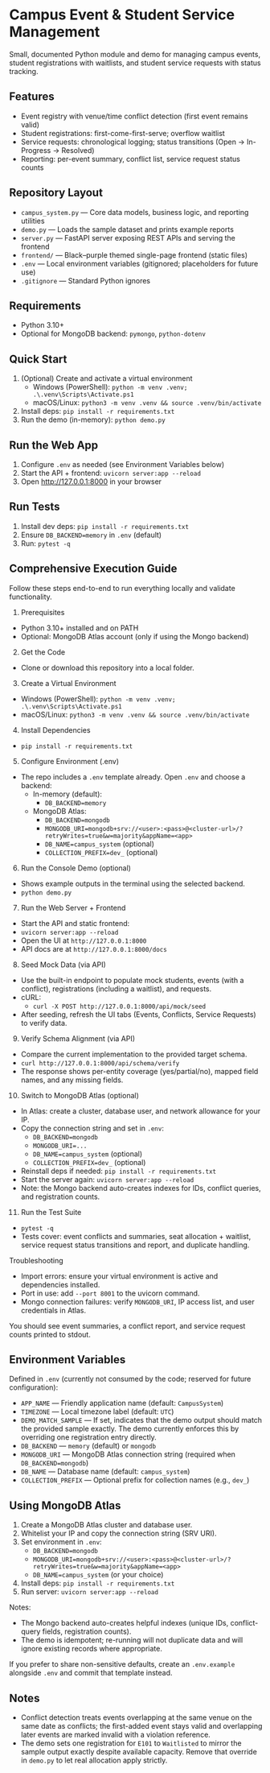 # Campus Event & Student Service Management

Small, documented Python module and demo for managing campus events, student registrations with waitlists, and student service requests with status tracking.

## Features

- Event registry with venue/time conflict detection (first event remains valid)
- Student registrations: first-come-first-serve; overflow waitlist
- Service requests: chronological logging; status transitions (Open → In-Progress → Resolved)
- Reporting: per-event summary, conflict list, service request status counts

## Repository Layout

- `campus_system.py` — Core data models, business logic, and reporting utilities
- `demo.py` — Loads the sample dataset and prints example reports
- `server.py` — FastAPI server exposing REST APIs and serving the frontend
- `frontend/` — Black–purple themed single-page frontend (static files)
- `.env` — Local environment variables (gitignored; placeholders for future use)
- `.gitignore` — Standard Python ignores

## Requirements

- Python 3.10+
- Optional for MongoDB backend: `pymongo`, `python-dotenv`

## Quick Start

1. (Optional) Create and activate a virtual environment
   - Windows (PowerShell): `python -m venv .venv; .\.venv\Scripts\Activate.ps1`
   - macOS/Linux: `python3 -m venv .venv && source .venv/bin/activate`
2. Install deps: `pip install -r requirements.txt`
3. Run the demo (in-memory): `python demo.py`

## Run the Web App

1. Configure `.env` as needed (see Environment Variables below)
2. Start the API + frontend: `uvicorn server:app --reload`
3. Open http://127.0.0.1:8000 in your browser

## Run Tests

1. Install dev deps: `pip install -r requirements.txt`
2. Ensure `DB_BACKEND=memory` in `.env` (default)
3. Run: `pytest -q`

## Comprehensive Execution Guide

Follow these steps end-to-end to run everything locally and validate functionality.

1) Prerequisites
- Python 3.10+ installed and on PATH
- Optional: MongoDB Atlas account (only if using the Mongo backend)

2) Get the Code
- Clone or download this repository into a local folder.

3) Create a Virtual Environment
- Windows (PowerShell): `python -m venv .venv; .\.venv\Scripts\Activate.ps1`
- macOS/Linux: `python3 -m venv .venv && source .venv/bin/activate`

4) Install Dependencies
- `pip install -r requirements.txt`

5) Configure Environment (.env)
- The repo includes a `.env` template already. Open `.env` and choose a backend:
  - In-memory (default):
    - `DB_BACKEND=memory`
  - MongoDB Atlas:
    - `DB_BACKEND=mongodb`
    - `MONGODB_URI=mongodb+srv://<user>:<pass>@<cluster-url>/?retryWrites=true&w=majority&appName=<app>`
    - `DB_NAME=campus_system` (optional)
    - `COLLECTION_PREFIX=dev_` (optional)

6) Run the Console Demo (optional)
- Shows example outputs in the terminal using the selected backend.
- `python demo.py`

7) Run the Web Server + Frontend
- Start the API and static frontend:
- `uvicorn server:app --reload`
- Open the UI at `http://127.0.0.1:8000`
- API docs are at `http://127.0.0.1:8000/docs`

8) Seed Mock Data (via API)
- Use the built-in endpoint to populate mock students, events (with a conflict), registrations (including a waitlist), and requests.
- cURL:
  - `curl -X POST http://127.0.0.1:8000/api/mock/seed`
- After seeding, refresh the UI tabs (Events, Conflicts, Service Requests) to verify data.

9) Verify Schema Alignment (via API)
- Compare the current implementation to the provided target schema.
- `curl http://127.0.0.1:8000/api/schema/verify`
- The response shows per-entity coverage (yes/partial/no), mapped field names, and any missing fields.

10) Switch to MongoDB Atlas (optional)
- In Atlas: create a cluster, database user, and network allowance for your IP.
- Copy the connection string and set in `.env`:
  - `DB_BACKEND=mongodb`
  - `MONGODB_URI=...`
  - `DB_NAME=campus_system` (optional)
  - `COLLECTION_PREFIX=dev_` (optional)
- Reinstall deps if needed: `pip install -r requirements.txt`
- Start the server again: `uvicorn server:app --reload`
- Note: the Mongo backend auto-creates indexes for IDs, conflict queries, and registration counts.

11) Run the Test Suite
- `pytest -q`
- Tests cover: event conflicts and summaries, seat allocation + waitlist, service request status transitions and report, and duplicate handling.

Troubleshooting
- Import errors: ensure your virtual environment is active and dependencies installed.
- Port in use: add `--port 8001` to the uvicorn command.
- Mongo connection failures: verify `MONGODB_URI`, IP access list, and user credentials in Atlas.

You should see event summaries, a conflict report, and service request counts printed to stdout.

## Environment Variables

Defined in `.env` (currently not consumed by the code; reserved for future configuration):

- `APP_NAME` — Friendly application name (default: `CampusSystem`)
- `TIMEZONE` — Local timezone label (default: `UTC`)
- `DEMO_MATCH_SAMPLE` — If set, indicates that the demo output should match the provided sample exactly. The demo currently enforces this by overriding one registration entry directly.
- `DB_BACKEND` — `memory` (default) or `mongodb`
- `MONGODB_URI` — MongoDB Atlas connection string (required when `DB_BACKEND=mongodb`)
- `DB_NAME` — Database name (default: `campus_system`)
- `COLLECTION_PREFIX` — Optional prefix for collection names (e.g., `dev_`)

## Using MongoDB Atlas

1. Create a MongoDB Atlas cluster and database user.
2. Whitelist your IP and copy the connection string (SRV URI).
3. Set environment in `.env`:
   - `DB_BACKEND=mongodb`
   - `MONGODB_URI=mongodb+srv://<user>:<pass>@<cluster-url>/?retryWrites=true&w=majority&appName=<app>`
   - `DB_NAME=campus_system` (or your choice)
4. Install deps: `pip install -r requirements.txt`
5. Run server: `uvicorn server:app --reload`

Notes:
- The Mongo backend auto-creates helpful indexes (unique IDs, conflict-query fields, registration counts).
- The demo is idempotent; re-running will not duplicate data and will ignore existing records where appropriate.

If you prefer to share non-sensitive defaults, create an `.env.example` alongside `.env` and commit that template instead.

## Notes

- Conflict detection treats events overlapping at the same venue on the same date as conflicts; the first-added event stays valid and overlapping later events are marked invalid with a violation reference.
- The demo sets one registration for `E101` to `Waitlisted` to mirror the sample output exactly despite available capacity. Remove that override in `demo.py` to let real allocation apply strictly.
